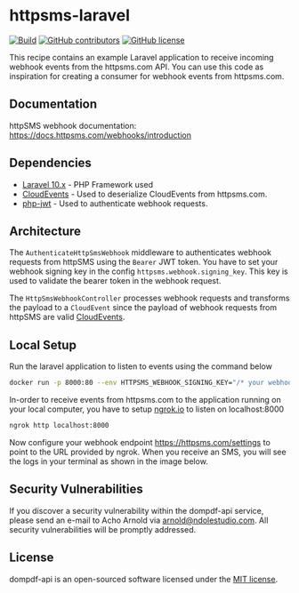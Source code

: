 httpsms-laravel
===============

[![Build](https://github.com/NdoleStudio/httpsms-recipies/actions/workflows/ci.yml/badge.svg)](https://github.com/NdoleStudio/httpsms-recipies/actions/workflows/ci.yml)
[![GitHub contributors](https://img.shields.io/github/contributors/NdoleStudio/httpsms-recipies)](https://github.com/NdoleStudio/httpsms-recipies/graphs/contributors)
[![GitHub license](https://img.shields.io/github/license/NdoleStudio/httpsms-recipies?color=brightgreen)](https://github.com/NdoleStudio/httpsms-recipies/blob/master/LICENSE)

This recipe contains an example Laravel application to receive incoming webhook events from the  httpsms.com API. 
You can use this code as inspiration for creating a consumer for webhook events from httpsms.com.

## Documentation

httpSMS webhook documentation: https://docs.httpsms.com/webhooks/introduction

## Dependencies

- [Laravel 10.x](https://laravel.com/docs/10.x) - PHP Framework used
- [CloudEvents](https://github.com/cloudevents/sdk-php) - Used to deserialize CloudEvents from httpsms.com.
- [php-jwt](https://github.com/firebase/php-jwt) - Used to authenticate webhook requests.


## Architecture

The `AuthenticateHttpSmsWebhook` middleware to authenticates webhook requests from httpSMS using the `Bearer` JWT token.
You have to set your webhook signing key in the config `httpsms.webhook.signing_key`. This key is used to validate the 
bearer token in the webhook request. 

The `HttpSmsWebhookController` processes webhook requests and transforms the payload to a `CloudEvent` since the payload 
of webhook requests from httpSMS are valid [CloudEvents](https://cloudevents.io/).


## Local Setup

Run the laravel application to listen to events using the command below

```bash
docker run -p 8000:80 --env HTTPSMS_WEBHOOK_SIGNING_KEY="/* your webhook signing key */"  ndolestudio/httpsms-laravel
```

In-order to receive events from httpsms.com to the application running on your local computer, you have to setup
[ngrok.io](https://ngrok.io) to listen on localhost:8000

```bash
ngrok http localhost:8000
```

Now configure your webhook endpoint https://httpsms.com/settings to point to the URL provided by ngrok.
When you receive an SMS, you will see the logs in your terminal as shown in the image below.


## Security Vulnerabilities

If you discover a security vulnerability within the dompdf-api service, please send an e-mail to Acho Arnold via 
[arnold@ndolestudio.com](mailto:arnold@ndolestudio.com). All security vulnerabilities will be promptly addressed.

## License

dompdf-api is an open-sourced software licensed under the [MIT license](https://opensource.org/licenses/MIT).
